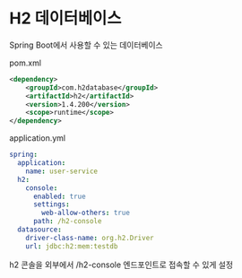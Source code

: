 # H2 데이터베이스
Spring Boot에서 사용할 수 있는 데이터베이스

pom.xml
```xml
<dependency>
    <groupId>com.h2database</groupId>
    <artifactId>h2</artifactId>
    <version>1.4.200</version>
    <scope>runtime</scope>
</dependency>
```

application.yml
```yml
spring:
  application:
    name: user-service
  h2:
    console:
      enabled: true
      settings:
        web-allow-others: true
      path: /h2-console
  datasource:
    driver-class-name: org.h2.Driver
    url: jdbc:h2:mem:testdb
```
h2 콘솔을 외부에서 /h2-console 엔드포인트로 접속할 수 있게 설정